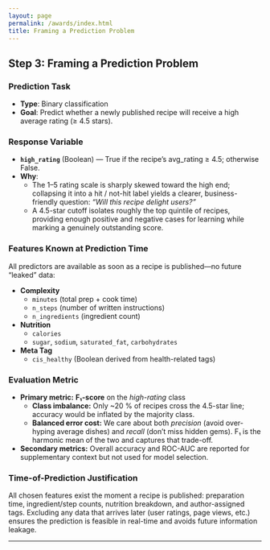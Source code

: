 ```yaml
---
layout: page
permalink: /awards/index.html
title: Framing a Prediction Problem
---
```

## Step 3: Framing a Prediction Problem

### Prediction Task  
- **Type**: Binary classification  
- **Goal**: Predict whether a newly published recipe will receive a high average rating (≥ 4.5 stars).

### Response Variable  
- **`high_rating`**  (Boolean) — True if the recipe’s avg_rating ≥ 4.5; otherwise False.
- **Why**: 
  - The 1–5 rating scale is sharply skewed toward the high end; collapsing it into a hit / not-hit label yields a clearer, business-friendly question: *“Will this recipe delight users?”*  
  - A 4.5-star cutoff isolates roughly the top quintile of recipes, providing enough positive and negative cases for learning while marking a genuinely outstanding score.


### Features Known at Prediction Time  
All predictors are available as soon as a recipe is published—no future “leaked” data:  
- **Complexity**  
  - `minutes` (total prep + cook time)  
  - `n_steps` (number of written instructions)  
  - `n_ingredients` (ingredient count)  
- **Nutrition**  
  - `calories`  
  -  `sugar`, `sodium`,  `saturated_fat`, `carbohydrates` 
- **Meta Tag**  
  - `cis_healthy` (Boolean derived from health-related tags)
### Evaluation Metric  
- **Primary metric:** **F₁-score** on the *high-rating* class  
  - **Class imbalance:** Only ~20 % of recipes cross the 4.5-star line; accuracy would be inflated by the majority class.  
  - **Balanced error cost:** We care about both *precision* (avoid over-hyping average dishes) and *recall* (don’t miss hidden gems). F₁ is the harmonic mean of the two and captures that trade-off.  
- **Secondary metrics:** Overall accuracy and ROC-AUC are reported for supplementary context but not used for model selection.

### Time-of-Prediction Justification  
All chosen features exist the moment a recipe is published: preparation time, ingredient/step counts, nutrition breakdown, and author-assigned tags. Excluding any data that arrives later (user ratings, page views, etc.) ensures the prediction is feasible in real-time and avoids future information leakage.


---

